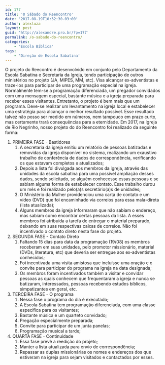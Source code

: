 ```yaml
---
id: 177
title: 'O Sábado do Reencontro'
date: '2017-08-19T10:32:30-03:00'
author: alexluza
layout: post
guid: 'http://alexandre.pro.br/?p=177'
permalink: /o-sabado-do-reencontro/
categories:
    - 'Escola Bíblica'
tags:
    - 'Direção de Escola Sabatina'
---
```


O projeto do Reecontro é desenvolvido em conjunto pelo Departamento da Escola Sabatina e Secretaria da Igreja, tendo participação de outros ministérios no projeto (JA, MIPES, MM, etc). Visa alcançar ex-adventistas e traze-los para participar de uma programação especial na igreja. Normalmente tem-se a programação diferenciada, um pregador convidados com uma mensagem especial, bastante música e a igreja preparada para receber esses visitantes. Entretanto, o projeto é bem mais que um programa. Deve-se realizar um levantamento na igreja local e estabelecer uma estratégia para alcançar o melhor resultado possível. Esse resultado talvez não posso ser medido em números, nem tampouco em prazo curto, mas certamente trará consequências para a eternidade. Em 2017, na Igreja de Rio Negrinho, nosso projeto do do Reencontro foi realizado da seguinte forma:

1. PRIMEIRA FASE - Bastidores 
    1. A secretaria da igreja emitiu um relatório de pessoas batizadas e removidas da igreja disponível no sistema, realizando um exaustivo trabalho de conferência de dados de correspondência, verificando os que estavam completos e atualizados;
    2. Depois a lista foi divulgada aos membros da igreja, através das unidades da escola sabatina para uma possível ampliação desses dados, sendo solicitado, se alguém conhecesse essas pessoas e se sabiam alguma forma de estabelecer contato. Esse trabalho durou um mês e foi realizado pelo(a)s secretário(a)s de unidades;
    3. O Ministério da Mulher providenciou uma carta de contato e um vídeo (DVD) que foi encaminhado via correios para essa mala-direta (lista atualizada);
    4. Alguns membros da igreja informaram que não sabiam o endereço, mas sabiam como encontrar certas pessoas da lista. A esses membros foi atribuída a tarefa de entregar o material preparado, deixando em suas respectivas caixas de correios. Não foi incentivado o contato direto nesta fase do projeto.
2. SEGUNDA FASE - Contato Direto 
    1. Faltando 15 dias para data da programação (19/08) os membros receberam em suas unidades, pelo promotor missionário, material (DVDs, literatura, etc) que deveria ser entregue aos ex-adventistas conhecidos;
    2. Foi incentivada uma visita amistosa que incluísse uma oração e o convite para participar do programa na igreja na data designada;
    3. Os membros foram incentivados também a visitar e convidar pessoas as quais conhecem que frequentaram a igreja e nunca se batizaram, interessados, pessoas recebendo estudos bíblicos, simpatizantes em geral, etc.
3. TERCEIRA FASE - O programa 
    1. Nessa fase o programa do dia é executado;
    2. A Escola Sabatina tem programação diferenciada, com uma classe específica para os visitantes;
    3. Bastante música e um quarteto convidado;
    4. Pregação especialmente preparada;
    5. Convite para participar de um junta panelas;
    6. Programação musical a tarde;
4. QUARTA FASE - Continuidade 
    1. Essa fase prevê a reedição do projeto;
    2. Manter a lista atualizada para envio de correspondência;
    3. Repassar as duplas missionárias os nomes e endereços dos que estiveram na igreja para sejam visitados e contactados por esses.